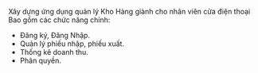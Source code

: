 Xây dựng ứng dụng quản lý Kho Hàng giành cho nhân viên cửa điện thoại
Bao gồm các chức năng chính:
- Đăng ký, Đăng Nhập.
- Quản lý phiếu nhập, phiếu xuất.
- Thống kê doanh thu.
- Phân quyền.
